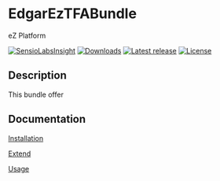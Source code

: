 # EdgarEzTFABundle

eZ Platform

[![SensioLabsInsight](https://insight.sensiolabs.com/projects/bf999d47-e7f0-49e4-985c-b5a83fa8b9f8/mini.png)](https://insight.sensiolabs.com/projects/bf999d47-e7f0-49e4-985c-b5a83fa8b9f8)
[![Downloads](https://img.shields.io/packagist/dt/edgar/ez-tfa-bundle.svg?style=flat-square)](https://packagist.org/packages/edgar/ez-tfa-bundle)
[![Latest release](https://img.shields.io/github/release/noodle69/EdgarEzTFABundle.svg?style=flat-square)](https://github.com/noodle69/EdgarEzTFABundle/releases)
[![License](https://img.shields.io/packagist/l/edgar/ez-tfa-bundle.svg?style=flat-square)](LICENSE)

## Description

This bundle offer 

## Documentation

[Installation](docs/INSTALL.md)

[Extend](docs/EXTEND.md)

[Usage](docs/USAGE.md)
